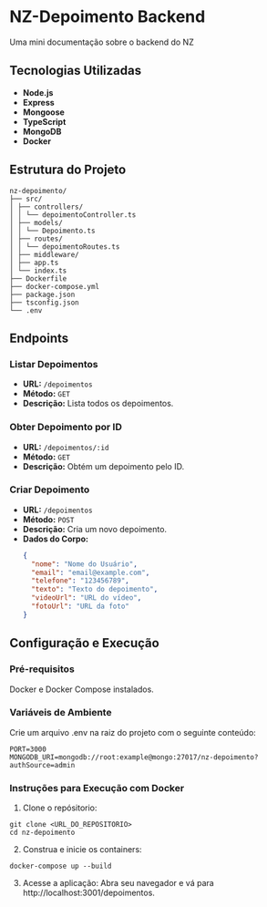 # NZ-Depoimento Backend

Uma mini documentação sobre o backend do NZ

## Tecnologias Utilizadas

- **Node.js**
- **Express**
- **Mongoose**
- **TypeScript**
- **MongoDB**
- **Docker**

## Estrutura do Projeto

```plaintext
nz-depoimento/
├── src/
│ ├── controllers/
│ │ └── depoimentoController.ts
│ ├── models/
│ │ └── Depoimento.ts
│ ├── routes/
│ │ └── depoimentoRoutes.ts
│ ├── middleware/
│ ├── app.ts
│ └── index.ts
├── Dockerfile
├── docker-compose.yml
├── package.json
├── tsconfig.json
└── .env
```
## Endpoints

### Listar Depoimentos

- **URL:** `/depoimentos`
- **Método:** `GET`
- **Descrição:** Lista todos os depoimentos.

### Obter Depoimento por ID

- **URL:** `/depoimentos/:id`
- **Método:** `GET`
- **Descrição:** Obtém um depoimento pelo ID.

### Criar Depoimento

- **URL:** `/depoimentos`
- **Método:** `POST`
- **Descrição:** Cria um novo depoimento.
- **Dados do Corpo:**
  ```json
  {
    "nome": "Nome do Usuário",
    "email": "email@example.com",
    "telefone": "123456789",
    "texto": "Texto do depoimento",
    "videoUrl": "URL do vídeo",
    "fotoUrl": "URL da foto"
  }
  ```
## Configuração e Execução

### Pré-requisitos
Docker e Docker Compose instalados.
### Variáveis de Ambiente
Crie um arquivo .env na raiz do projeto com o seguinte conteúdo:
```
PORT=3000
MONGODB_URI=mongodb://root:example@mongo:27017/nz-depoimento?authSource=admin
```
### Instruções para Execução com Docker
 
 1. Clone o repósitorio:
 ```plaintext
 git clone <URL_DO_REPOSITORIO>
cd nz-depoimento
```
 2. Construa e inicie os containers:
 ```plaintext
docker-compose up --build

```
 3. Acesse a aplicação:
   Abra seu navegador e vá para http://localhost:3001/depoimentos.

